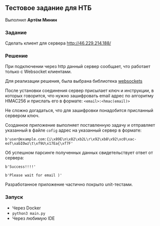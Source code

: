 ## Тестовое задание для НТБ
Выполнил **Артём Минин**
### Задание
Сделать клиент для сервера http://46.229.214.188/
### Решение
При подключении через http данный сервер сообщает, что работает только с Websocket клиентами.

Для реализации решения, была выбрана библиотека [websockets](https://websockets.readthedocs.io/en/stable/)

После установки соединения сервер присылает ключ и инструкции, в которых говорится, что нужно 
зашифровать email адрес по алгоритму HMAC256 и прислать его в формате: `<email>:<hmac(email)>`

Не сложно догадаться, что для зашифровки понадобится присланный сервером ключ.

Созданное приложение выполняет поставленную задачу и отправляет указанный в файле `cofig` адрес
на указанный сервер в формате:

`b'user@example.com:{i\x89E\n\x82\xb2L\r\x92\xb8\x92\xc0\xac-eoT\xabIOwz\t\xf9U\x17Ea{\xf7F'`

Об успешном парсинге полученных данных свидетельствует ответ от сервера: 

`b'Success!!!!'`

`b'Please wait for email )'`

Разработанное приложение частично покрыто unit-тестами.

### Запуск
* Через Docker
* `python3 main.py`
* Через любимую IDE